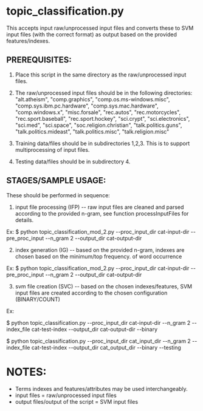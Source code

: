# topic_classification.py

This accepts input raw/unprocessed input files and converts these to SVM input files (with the correct format) as output based on the provided features/indexes. 

## PREREQUISITES:

1) Place this script in the same directory as the raw/unprocessed input files.

2) The raw/unprocessed input files should be in the following directories:
        "alt.atheism", 
        "comp.graphics", 
        "comp.os.ms-windows.misc", 
        "comp.sys.ibm.pc.hardware", 
        "comp.sys.mac.hardware", 
        "comp.windows.x", 
        "misc.forsale", 
        "rec.autos", 
        "rec.motorcycles", 
        "rec.sport.baseball", 
        "rec.sport.hockey", 
        "sci.crypt", 
        "sci.electronics", 
        "sci.med", 
        "sci.space", 
        "soc.religion.christian", 
        "talk.politics.guns", 
        "talk.politics.mideast",
        "talk.politics.misc", 
        "talk.religion.misc"
     
3) Training data/files should be in subdirectories 1,2,3. This is to support multiprocessing of input files.

4) Testing data/files should be in subdirectory 4. 

## STAGES/SAMPLE USAGE:

These should be performed in sequence:

1) input file processing (IFP) -- raw input files are cleaned and parsed according to the provided n-gram, see function processInputFiles for details.

Ex: $ python topic_classification_mod_2.py --proc_input_dir cat-input-dir  --pre_proc_input --n_gram 2 --output_dir cat-output-dir

2) index generation (IG) -- based on the provided n-gram, indexes are chosen based on the minimum/top frequency.
                            of word occurrence
                            
Ex: $ python topic_classification_mod_2.py --proc_input_dir cat-input-dir  --pre_proc_input --n_gram 2 --output_dir cat-output-dir

3) svm file creation (SVC) -- based on the chosen indexes/features, SVM input files are created according to the 
                            chosen configuration (BINARY/COUNT)
                            
Ex: 

$ python topic_classification.py --proc_input_dir cat-input-dir --n_gram 2  --index_file cat-test-index --output_dir cat-output-dir --binary

$ python topic_classification.py --proc_input_dir cat_input_dir --n_gram 2  --index_file cat-test-index --output_dir cat_output_dir --binary --testing

                            
# NOTES:

- Terms indexes and features/attributes may be used interchangeably.
- input files = raw/unprocessed input files
- output files/output of the script = SVM input files

